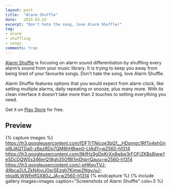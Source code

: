 ```yaml
---
layout: post
title:  "Alarm Shuffle"
date:   2015-03-23
excerpt: "Don't hate the song, love Alarm Shuffle!"
tag:
- alarm
- shuffling
- songs
comments: true
---
```

[Alarm Shuffle](https://play.google.com/store/apps/details?id=com.ugurtekbas.alarmshuffle) is focusing on alarm sound differentiation by shuffling every alarm’s sound from your music library. It is trying to keep you away from being tired of your favourite songs. Don’t hate the song, love Alarm Shuffle.

Alarm Shuffle features options that you would expect from alarm clock, like setting
multiple alarms, daily repeating or snooze, plus many more. With its clean interface it doesn’t take more than 2 touches to setting everything you need.

Get it on [Play Store](https://play.google.com/store/apps/details?id=com.ugurtekbas.alarmshuffle) for free.

## Preview

{% capture images %}
	https://lh3.googleusercontent.com/fDFTrTNicoe3bQ1__HDpmgc1RfTo4ehGnpIBJAQTDa0-z6ezRDp7QM8hHBwp0-LtAdY=w2560-h1314
	https://lh3.googleusercontent.com/9kfHz9gDpKrXn8wbq3rFOFjZKBs8lww1eSDcDQW5s346erQ18gh35OfBI1mDtqrrQauu=w2560-h1314
	https://lh3.googleusercontent.com/-pHKqyTVJ-49bca2ULZkN4iviJOsrSEzgh7Kimw2NgvJyJ-ntpa9LWWfntfGX80J_JA=w2560-h1314
{% endcapture %}
{% include gallery images=images caption="Screenshots of Alarm Shuffle" cols=3 %}
